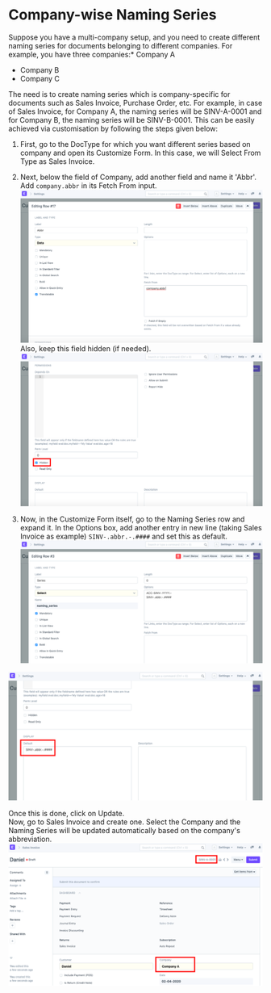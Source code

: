 
# Company-wise Naming Series



Suppose you have a multi-company setup, and you need to create different naming series for documents belonging to different companies. For example, you have three companies:* Company A
* Company B
* Company C

The need is to create naming series which is company-specific for documents such as Sales Invoice, Purchase Order, etc. For example, in case of Sales Invoice, for Company A, the naming series will be SINV-A-0001 and for Company B, the naming series will be SINV-B-0001. This can be easily achieved via customisation by following the steps given below:  
1) First, go to the DocType for which you want different series based on company and open its Customize Form. In this case, we will Select From Type as Sales Invoice.  
2) Next, below the field of Company, add another field and name it 'Abbr'. Add `company.abbr` in its Fetch From input.  
![](/files/3mLkrQs.png)  
Also, keep this field hidden (if needed).  
![](/files/w6DS7FY.png)  
  
3) Now, in the Customize Form itself, go to the Naming Series row and expand it. In the Options box, add another entry in new line (taking Sales Invoice as example) `SINV-.abbr.-.####` and set this as default.  
![](/files/WAE0FQA.png)  
  
![](/files/2GJ5YLM.png)  
  
Once this is done, click on Update.  
Now, go to Sales Invoice and create one. Select the Company and the Naming Series will be updated automatically based on the company's abbreviation.  
![](/files/PrEgDa7.png)



